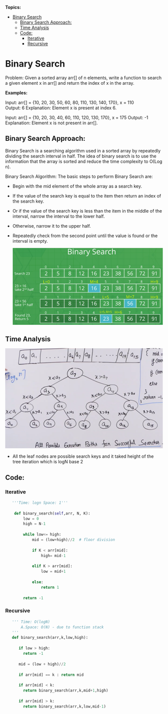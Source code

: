 **Topics:**
- [Binary Search](#binary-search)
  - [Binary Search Approach:](#binary-search-approach)
  - [Time Analysis](#time-analysis)
  - [Code:](#code)
    - [Iterative](#iterative)
    - [Recursive](#recursive)

# Binary Search
Problem: Given a sorted array arr[] of n elements, write a function to search a given element x in arr[] and return the index of x in the array.

**Examples:**

Input: arr[] = {10, 20, 30, 50, 60, 80, 110, 130, 140, 170}, x = 110  
Output: 6
Explanation: Element x is present at index 6. 

Input: arr[] = {10, 20, 30, 40, 60, 110, 120, 130, 170}, x = 175
Output: -1
Explanation: Element x is not present in arr[].

## Binary Search Approach:

Binary Search is a searching algorithm used in a sorted array by repeatedly dividing the search interval in half. The idea of binary search is to use the information that the array is sorted and reduce the time complexity to O(Log n). 

Binary Search Algorithm: The basic steps to perform Binary Search are:

- Begin with the mid element of the whole array as a search key.
- If the value of the search key is equal to the item then return an index of the search key.
- Or if the value of the search key is less than the item in the middle of the interval, narrow the interval to the lower half.
- Otherwise, narrow it to the upper half.
- Repeatedly check from the second point until the value is found or the interval is empty.
  
  ![](Assets/2023-02-16-11-41-19.png)

## Time Analysis
![](Assets/2023-02-16-12-27-49.png)
- All the leaf nodes are possible search keys and it taked height of the tree iteration which is logN base 2

## Code:
### Iterative
```python
   '''Time: logn Space: 1'''

    def binary_search(self,arr, N, K):   
        low = 0
        high = N-1
        
        while low<= high:
            mid = (low+high)//2  # floor division
            
            if K < arr[mid]:
                high= mid-1
                
            elif K > arr[mid]:
                low = mid+1
            
            else:
                return 1
                
        return -1
```
### Recursive
```python
   ''' Time: O(logN)
       A.Space: O(N) - due to function stack
   '''
   def binary_search(arr,k,low,high):

      if low > high:
        return -1
      
      mid = (low + high)//2

      if arr[mid] == k : return mid

      if arr[mid] < k:
        return binary_search(arr,k,mid+1,high)

      if arr[mid] > k:
        return binary_search(arr,k,low,mid-1)

```